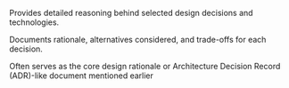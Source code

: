 Provides detailed reasoning behind selected design decisions and technologies.

Documents rationale, alternatives considered, and trade-offs for each decision.

Often serves as the core design rationale or Architecture Decision Record (ADR)-like document mentioned earlier